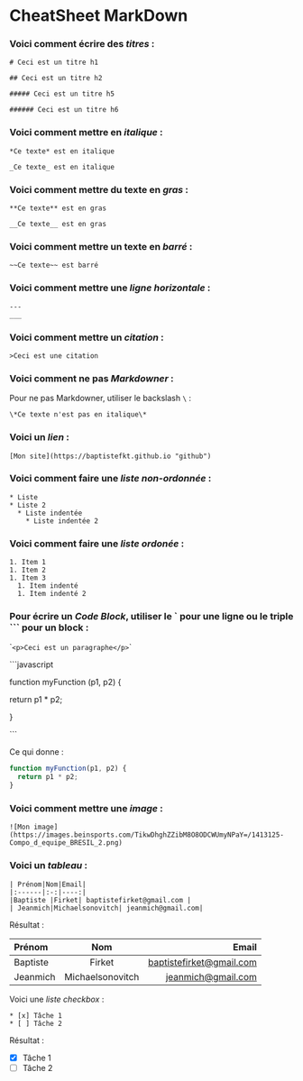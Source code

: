# CheatSheet MarkDown

<!-- Titres -->
### Voici comment écrire des *titres* :
```
# Ceci est un titre h1

## Ceci est un titre h2

##### Ceci est un titre h5

###### Ceci est un titre h6
```
<!-- Italics -->
### Voici comment mettre en *italique* :
```
*Ce texte* est en italique

_Ce texte_ est en italique
```
<!-- Gras -->
### Voici comment mettre du texte en *gras* :
```
**Ce texte** est en gras

__Ce texte__ est en gras
```
<!-- Barrer-->
### Voici comment mettre un texte en *barré* :
```
~~Ce texte~~ est barré
```
<!-- Lignes horizontales-->
### Voici comment mettre une *ligne horizontale* :
```
---
___
```
<!-- Citations-->
### Voici comment mettre un *citation* :
```
>Ceci est une citation
```
<!-- Ne pas Markdowner-->
### Voici comment ne pas *Markdowner* :
Pour ne pas Markdowner, utiliser le backslash `\` :
```
\*Ce texte n'est pas en italique\*
```
<!--Liens-->
### Voici un *lien* :
```
[Mon site](https://baptistefkt.github.io "github")
```
<!--UL-->
### Voici comment faire une *liste non-ordonnée* :
```
* Liste
* Liste 2
  * Liste indentée
    * Liste indentée 2
```
<!--OL-->
### Voici comment faire une *liste ordonée* :
```
1. Item 1
1. Item 2
1. Item 3
  1. Item indenté
  1. Item indenté 2
```
<!-- Inline Code Block -->
### Pour écrire un *Code Block*, utiliser le \` pour une ligne  ou le triple \``` pour un block  :

\``<p>Ceci est un paragraphe</p>`\`

\`\`\`javascript

function myFunction (p1, p2) {

  return p1 * p2;

}

\`\`\`

Ce qui donne :
```javascript
function myFunction(p1, p2) {
  return p1 * p2;
}
```
<!-- Images -->
### Voici comment mettre une *image* :
```
![Mon image](https://images.beinsports.com/TikwDhghZZibM8O8ODCWUmyNPaY=/1413125-Compo_d_equipe_BRESIL_2.png)
```
<!-- Tableaux -->
### Voici un *tableau* :
```
| Prénom|Nom|Email|
|:------|:-:|----:|
|Baptiste |Firket| baptistefirket@gmail.com |
| Jeanmich|Michaelsonovitch| jeanmich@gmail.com|
```
Résultat :

| Prénom|Nom|Email|
|:------|:-:|----:|
|Baptiste |Firket| baptistefirket@gmail.com |
| Jeanmich|Michaelsonovitch| jeanmich@gmail.com|

<!-- Liste Checkbox -->
Voici une *liste checkbox* :
```
* [x] Tâche 1
* [ ] Tâche 2
```
Résultat :

* [x] Tâche 1
* [ ] Tâche 2

